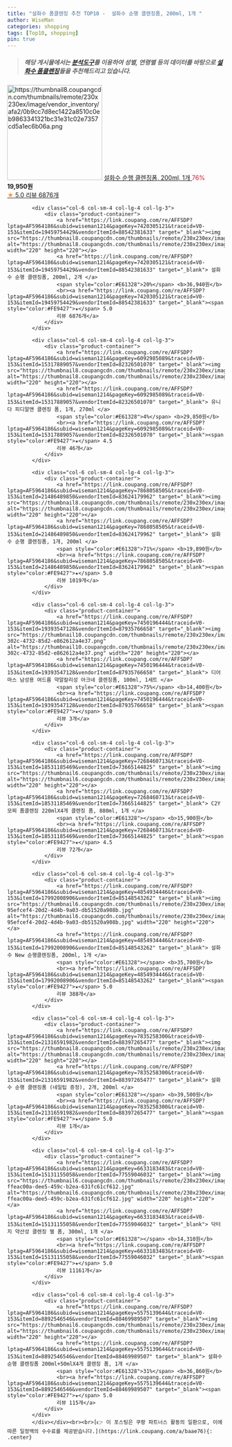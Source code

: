 ```yaml
---
title: "설화수 폼클렌징 추천 TOP10 -  설화수 순행 클렌징폼, 200ml, 1개 "
author: WiseMan
categories: shopping
tags: [Top10, shopping]
pin: true
---
```


> ##### 해당 게시물에서는 [**분석도구**](https://itemscout.io/)를 이용하여 **성별**, **연령별** 등의 데이터를 바탕으로 [**설화수 폼클렌징**](https://link.coupang.com/a/baae76)들을 추천해드리고 있습니다.
<div class="container"><div class="row">
            <div class="col-6 col-sm-4 col-lg-4 col-lg-3">
                <div class="product-container">
                    <a href="https://link.coupang.com/re/AFFSDP?lptag=AF5964186&subid=wiseman1214&pageKey=7420305121&traceid=V0-153&itemId=6289906742&vendorItemId=88542381629" target="_blank"><img src="https://thumbnail8.coupangcdn.com/thumbnails/remote/230x230ex/image/vendor_inventory/afa2/0b9cc7d8ec1422a8510c0eb9863341321bc31e31c02e7357cd5a1ec6b06a.png" alt="https://thumbnail8.coupangcdn.com/thumbnails/remote/230x230ex/image/vendor_inventory/afa2/0b9cc7d8ec1422a8510c0eb9863341321bc31e31c02e7357cd5a1ec6b06a.png" width="220" height="220"></a>
                    <a href="https://link.coupang.com/re/AFFSDP?lptag=AF5964186&subid=wiseman1214&pageKey=7420305121&traceid=V0-153&itemId=6289906742&vendorItemId=88542381629" target="_blank"> 설화수 순행 클렌징폼, 200ml, 1개 </a>
                    <span style="color:#E61328">76%</span> <b>19,950원</b>
                    <br><a href="https://link.coupang.com/re/AFFSDP?lptag=AF5964186&subid=wiseman1214&pageKey=7420305121&traceid=V0-153&itemId=6289906742&vendorItemId=88542381629" target="_blank"><span style="color:#FE9427">★</span> 5.0
                    리뷰 6876개</a>
                </div>
            </div>
            
            <div class="col-6 col-sm-4 col-lg-4 col-lg-3">
                <div class="product-container">
                    <a href="https://link.coupang.com/re/AFFSDP?lptag=AF5964186&subid=wiseman1214&pageKey=7420305121&traceid=V0-153&itemId=19459754429&vendorItemId=88542381633" target="_blank"><img src="https://thumbnail8.coupangcdn.com/thumbnails/remote/230x230ex/image/vendor_inventory/afa2/0b9cc7d8ec1422a8510c0eb9863341321bc31e31c02e7357cd5a1ec6b06a.png" alt="https://thumbnail8.coupangcdn.com/thumbnails/remote/230x230ex/image/vendor_inventory/afa2/0b9cc7d8ec1422a8510c0eb9863341321bc31e31c02e7357cd5a1ec6b06a.png" width="220" height="220"></a>
                    <a href="https://link.coupang.com/re/AFFSDP?lptag=AF5964186&subid=wiseman1214&pageKey=7420305121&traceid=V0-153&itemId=19459754429&vendorItemId=88542381633" target="_blank"> 설화수 순행 클렌징폼, 200ml, 2개 </a>
                    <span style="color:#E61328">20%</span> <b>36,940원</b>
                    <br><a href="https://link.coupang.com/re/AFFSDP?lptag=AF5964186&subid=wiseman1214&pageKey=7420305121&traceid=V0-153&itemId=19459754429&vendorItemId=88542381633" target="_blank"><span style="color:#FE9427">★</span> 5.0
                    리뷰 6876개</a>
                </div>
            </div>
            
            <div class="col-6 col-sm-4 col-lg-4 col-lg-3">
                <div class="product-container">
                    <a href="https://link.coupang.com/re/AFFSDP?lptag=AF5964186&subid=wiseman1214&pageKey=6092985089&traceid=V0-153&itemId=15317889057&vendorItemId=82326501070" target="_blank"><img src="https://thumbnail8.coupangcdn.com/thumbnails/remote/230x230ex/image/vendor_inventory/da71/8591af79547d8ac92f659c63c6b6b8546d17f7ff114c3e4a8e460aaa37a3.jpg" alt="https://thumbnail8.coupangcdn.com/thumbnails/remote/230x230ex/image/vendor_inventory/da71/8591af79547d8ac92f659c63c6b6b8546d17f7ff114c3e4a8e460aaa37a3.jpg" width="220" height="220"></a>
                    <a href="https://link.coupang.com/re/AFFSDP?lptag=AF5964186&subid=wiseman1214&pageKey=6092985089&traceid=V0-153&itemId=15317889057&vendorItemId=82326501070" target="_blank"> 유니다 피디알앤 클렌징 폼, 1개, 270ml </a>
                    <span style="color:#E61328">4%</span> <b>29,850원</b>
                    <br><a href="https://link.coupang.com/re/AFFSDP?lptag=AF5964186&subid=wiseman1214&pageKey=6092985089&traceid=V0-153&itemId=15317889057&vendorItemId=82326501070" target="_blank"><span style="color:#FE9427">★</span> 4.5
                    리뷰 46개</a>
                </div>
            </div>
            
            <div class="col-6 col-sm-4 col-lg-4 col-lg-3">
                <div class="product-container">
                    <a href="https://link.coupang.com/re/AFFSDP?lptag=AF5964186&subid=wiseman1214&pageKey=7868058505&traceid=V0-153&itemId=21486489850&vendorItemId=83624179962" target="_blank"><img src="https://thumbnail8.coupangcdn.com/thumbnails/remote/230x230ex/image/vendor_inventory/afa2/0b9cc7d8ec1422a8510c0eb9863341321bc31e31c02e7357cd5a1ec6b06a.png" alt="https://thumbnail8.coupangcdn.com/thumbnails/remote/230x230ex/image/vendor_inventory/afa2/0b9cc7d8ec1422a8510c0eb9863341321bc31e31c02e7357cd5a1ec6b06a.png" width="220" height="220"></a>
                    <a href="https://link.coupang.com/re/AFFSDP?lptag=AF5964186&subid=wiseman1214&pageKey=7868058505&traceid=V0-153&itemId=21486489850&vendorItemId=83624179962" target="_blank"> 설화수 순행 클렌징폼, 1개, 200ml </a>
                    <span style="color:#E61328">71%</span> <b>19,890원</b>
                    <br><a href="https://link.coupang.com/re/AFFSDP?lptag=AF5964186&subid=wiseman1214&pageKey=7868058505&traceid=V0-153&itemId=21486489850&vendorItemId=83624179962" target="_blank"><span style="color:#FE9427">★</span> 5.0
                    리뷰 1019개</a>
                </div>
            </div>
            
            <div class="col-6 col-sm-4 col-lg-4 col-lg-3">
                <div class="product-container">
                    <a href="https://link.coupang.com/re/AFFSDP?lptag=AF5964186&subid=wiseman1214&pageKey=7450196444&traceid=V0-153&itemId=19393547128&vendorItemId=87935766658" target="_blank"><img src="https://thumbnail10.coupangcdn.com/thumbnails/remote/230x230ex/image/retail/images/2023/11/30/17/6/14c7669c-302c-4732-85d2-e862612a4e37.png" alt="https://thumbnail10.coupangcdn.com/thumbnails/remote/230x230ex/image/retail/images/2023/11/30/17/6/14c7669c-302c-4732-85d2-e862612a4e37.png" width="220" height="220"></a>
                    <a href="https://link.coupang.com/re/AFFSDP?lptag=AF5964186&subid=wiseman1214&pageKey=7450196444&traceid=V0-153&itemId=19393547128&vendorItemId=87935766658" target="_blank"> 디어마스 남성용 여드름 약알칼리성 아크네 클렌징폼, 100ml, 1세트 </a>
                    <span style="color:#E61328">75%</span> <b>14,400원</b>
                    <br><a href="https://link.coupang.com/re/AFFSDP?lptag=AF5964186&subid=wiseman1214&pageKey=7450196444&traceid=V0-153&itemId=19393547128&vendorItemId=87935766658" target="_blank"><span style="color:#FE9427">★</span> 5.0
                    리뷰 3개</a>
                </div>
            </div>
            
            <div class="col-6 col-sm-4 col-lg-4 col-lg-3">
                <div class="product-container">
                    <a href="https://link.coupang.com/re/AFFSDP?lptag=AF5964186&subid=wiseman1214&pageKey=7268460713&traceid=V0-153&itemId=18531185469&vendorItemId=73665144825" target="_blank"><img src="https://thumbnail6.coupangcdn.com/thumbnails/remote/230x230ex/image/vendor_inventory/fe06/b0e5fcdcd856d6d1988770c0b4068569565c0c9b4975b566d4cb12d0300d.jpg" alt="https://thumbnail6.coupangcdn.com/thumbnails/remote/230x230ex/image/vendor_inventory/fe06/b0e5fcdcd856d6d1988770c0b4068569565c0c9b4975b566d4cb12d0300d.jpg" width="220" height="220"></a>
                    <a href="https://link.coupang.com/re/AFFSDP?lptag=AF5964186&subid=wiseman1214&pageKey=7268460713&traceid=V0-153&itemId=18531185469&vendorItemId=73665144825" target="_blank"> C2Y 모찌 폼클렌징 220mlX4개 클렌징 폼, 880ml, 1개 </a>
                    <span style="color:#E61328"></span> <b>15,900원</b>
                    <br><a href="https://link.coupang.com/re/AFFSDP?lptag=AF5964186&subid=wiseman1214&pageKey=7268460713&traceid=V0-153&itemId=18531185469&vendorItemId=73665144825" target="_blank"><span style="color:#FE9427">★</span> 4.5
                    리뷰 72개</a>
                </div>
            </div>
            
            <div class="col-6 col-sm-4 col-lg-4 col-lg-3">
                <div class="product-container">
                    <a href="https://link.coupang.com/re/AFFSDP?lptag=AF5964186&subid=wiseman1214&pageKey=4854934446&traceid=V0-153&itemId=17992008906&vendorItemId=85148543262" target="_blank"><img src="https://thumbnail6.coupangcdn.com/thumbnails/remote/230x230ex/image/retail/images/712072431856003-95efcef4-20d2-4d4b-9a03-db51520a908b.jpg" alt="https://thumbnail6.coupangcdn.com/thumbnails/remote/230x230ex/image/retail/images/712072431856003-95efcef4-20d2-4d4b-9a03-db51520a908b.jpg" width="220" height="220"></a>
                    <a href="https://link.coupang.com/re/AFFSDP?lptag=AF5964186&subid=wiseman1214&pageKey=4854934446&traceid=V0-153&itemId=17992008906&vendorItemId=85148543262" target="_blank"> 설화수 New 순행클렌징폼, 200ml, 1개 </a>
                    <span style="color:#E61328"></span> <b>35,700원</b>
                    <br><a href="https://link.coupang.com/re/AFFSDP?lptag=AF5964186&subid=wiseman1214&pageKey=4854934446&traceid=V0-153&itemId=17992008906&vendorItemId=85148543262" target="_blank"><span style="color:#FE9427">★</span> 5.0
                    리뷰 388개</a>
                </div>
            </div>
            
            <div class="col-6 col-sm-4 col-lg-4 col-lg-3">
                <div class="product-container">
                    <a href="https://link.coupang.com/re/AFFSDP?lptag=AF5964186&subid=wiseman1214&pageKey=7835258300&traceid=V0-153&itemId=21316591982&vendorItemId=88397265477" target="_blank"><img src="https://thumbnail8.coupangcdn.com/thumbnails/remote/230x230ex/image/vendor_inventory/a668/a6b7d0a563af9cc66337418eb3fe8f516b25bdbf91f6eec09062b1fca0d4.jpg" alt="https://thumbnail8.coupangcdn.com/thumbnails/remote/230x230ex/image/vendor_inventory/a668/a6b7d0a563af9cc66337418eb3fe8f516b25bdbf91f6eec09062b1fca0d4.jpg" width="220" height="220"></a>
                    <a href="https://link.coupang.com/re/AFFSDP?lptag=AF5964186&subid=wiseman1214&pageKey=7835258300&traceid=V0-153&itemId=21316591982&vendorItemId=88397265477" target="_blank"> 설화수 순행 클렌징폼 (네일팁 증정), 2개, 200ml </a>
                    <span style="color:#E61328"></span> <b>39,500원</b>
                    <br><a href="https://link.coupang.com/re/AFFSDP?lptag=AF5964186&subid=wiseman1214&pageKey=7835258300&traceid=V0-153&itemId=21316591982&vendorItemId=88397265477" target="_blank"><span style="color:#FE9427">★</span> 5.0
                    리뷰 1개</a>
                </div>
            </div>
            
            <div class="col-6 col-sm-4 col-lg-4 col-lg-3">
                <div class="product-container">
                    <a href="https://link.coupang.com/re/AFFSDP?lptag=AF5964186&subid=wiseman1214&pageKey=6633183483&traceid=V0-153&itemId=15131155058&vendorItemId=77559046032" target="_blank"><img src="https://thumbnail6.coupangcdn.com/thumbnails/remote/230x230ex/image/retail/images/803889266747751-ffeac00a-dee5-459c-b2ea-631fc61cf612.jpg" alt="https://thumbnail6.coupangcdn.com/thumbnails/remote/230x230ex/image/retail/images/803889266747751-ffeac00a-dee5-459c-b2ea-631fc61cf612.jpg" width="220" height="220"></a>
                    <a href="https://link.coupang.com/re/AFFSDP?lptag=AF5964186&subid=wiseman1214&pageKey=6633183483&traceid=V0-153&itemId=15131155058&vendorItemId=77559046032" target="_blank"> 닥터지 약산성 클렌징 젤 폼, 300ml, 1개 </a>
                    <span style="color:#E61328"></span> <b>14,310원</b>
                    <br><a href="https://link.coupang.com/re/AFFSDP?lptag=AF5964186&subid=wiseman1214&pageKey=6633183483&traceid=V0-153&itemId=15131155058&vendorItemId=77559046032" target="_blank"><span style="color:#FE9427">★</span> 5.0
                    리뷰 11161개</a>
                </div>
            </div>
            
            <div class="col-6 col-sm-4 col-lg-4 col-lg-3">
                <div class="product-container">
                    <a href="https://link.coupang.com/re/AFFSDP?lptag=AF5964186&subid=wiseman1214&pageKey=5575139644&traceid=V0-153&itemId=8892546546&vendorItemId=88469989507" target="_blank"><img src="https://thumbnail6.coupangcdn.com/thumbnails/remote/230x230ex/image/vendor_inventory/83bf/f65a2297204da28e211ea53d5311828830a53f3ffeb570790df655408c97.png" alt="https://thumbnail6.coupangcdn.com/thumbnails/remote/230x230ex/image/vendor_inventory/83bf/f65a2297204da28e211ea53d5311828830a53f3ffeb570790df655408c97.png" width="220" height="220"></a>
                    <a href="https://link.coupang.com/re/AFFSDP?lptag=AF5964186&subid=wiseman1214&pageKey=5575139644&traceid=V0-153&itemId=8892546546&vendorItemId=88469989507" target="_blank"> 설화수 순행 클렌징폼 200ml+50mlX4개 클렌징 폼, 1개 </a>
                    <span style="color:#E61328">31%</span> <b>36,860원</b>
                    <br><a href="https://link.coupang.com/re/AFFSDP?lptag=AF5964186&subid=wiseman1214&pageKey=5575139644&traceid=V0-153&itemId=8892546546&vendorItemId=88469989507" target="_blank"><span style="color:#FE9427">★</span> 5.0
                    리뷰 115개</a>
                </div>
            </div>
            </div></div><br><br>[👉 이 포스팅은 쿠팡 파트너스 활동의 일환으로, 이에 따른 일정액의 수수료를 제공받습니다.](https://link.coupang.com/a/baae76){: .center}